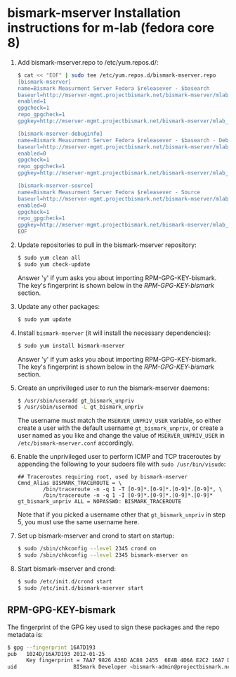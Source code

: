 # bismark-mserver Installation instructions for m-lab (fedora core 8)

1. Add bismark-mserver.repo to /etc/yum.repos.d/:

    ```sh
    $ cat << "EOF" | sudo tee /etc/yum.repos.d/bismark-mserver.repo
    [bismark-mserver]
    name=Bismark Measurment Server Fedora $releasever - $basearch
    baseurl=http://mserver-mgmt.projectbismark.net/bismark-mserver/mlab_fedora/fc$releasever/$basearch/
    enabled=1
    gpgcheck=1
    repo_gpgcheck=1
    gpgkey=http://mserver-mgmt.projectbismark.net/bismark-mserver/mlab_fedora/fc$releasever/RPM-GPG-KEY-bismark

    [bismark-mserver-debuginfo]
    name=Bismark Measurment Server Fedora $releasever - $basearch - Debug
    baseurl=http://mserver-mgmt.projectbismark.net/bismark-mserver/mlab_fedora/fc$releasever/$basearch/debug
    enabled=0
    gpgcheck=1
    repo_gpgcheck=1
    gpgkey=http://mserver-mgmt.projectbismark.net/bismark-mserver/mlab_fedora/fc$releasever/RPM-GPG-KEY-bismark

    [bismark-mserver-source]
    name=Bismark Measurment Server Fedora $releasever - Source
    baseurl=http://mserver-mgmt.projectbismark.net/bismark-mserver/mlab_fedora/fc$releasever/source/SRPMS
    enabled=0
    gpgcheck=1
    repo_gpgcheck=1
    gpgkey=http://mserver-mgmt.projectbismark.net/bismark-mserver/mlab_fedora/fc$releasever/RPM-GPG-KEY-bismark
    EOF
    ```

2. Update repositories to pull in the bismark-mserver repository:

    ```sh
    $ sudo yum clean all
    $ sudo yum check-update
    ```

    Answer 'y' if yum asks you about importing RPM-GPG-KEY-bismark. The key's
    fingerprint is shown below in the _RPM-GPG-KEY-bismark_ section.

3. Update any other packages:

    ```sh
    $ sudo yum update
    ```

4. Install `bismark-mserver` (it will install the necessary dependencies):

    ```sh
    $ sudo yum install bismark-mserver
    ```

    Answer 'y' if yum asks you about importing RPM-GPG-KEY-bismark. The key's
    fingerprint is shown below in the _RPM-GPG-KEY-bismark_ section.

5. Create an unprivileged user to run the bismark-mserver daemons:

    ```sh
    $ /usr/sbin/useradd gt_bismark_unpriv
    $ /usr/sbin/usermod -L gt_bismark_unpriv
    ```

    The username must match the `MSERVER_UNPRIV_USER` variable, so either
    create a user with the default username `gt_bismark_unpriv`, or create a
    user named as you like and change the value of `MSERVER_UNPRIV_USER` in
    `/etc/bismark-mserver.conf` accordingly.

6. Enable the unprivileged user to perform ICMP and TCP traceroutes by
   appending the following to your sudoers file with `sudo /usr/bin/visudo`:

    ```
    ## Traceroutes requiring root, used by bismark-mserver
    Cmnd_Alias BISMARK_TRACEROUTE = \
            /bin/traceroute -n -q 1 -T [0-9]*.[0-9]*.[0-9]*.[0-9]*, \
            /bin/traceroute -n -q 1 -I [0-9]*.[0-9]*.[0-9]*.[0-9]*
    gt_bismark_unpriv ALL = NOPASSWD: BISMARK_TRACEROUTE
    ```

    Note that if you picked a username other that `gt_bismark_unpriv` in step
    5, you must use the same username here.

7. Set up bismark-mserver and crond to start on startup:

    ```sh
    $ sudo /sbin/chkconfig --level 2345 crond on
    $ sudo /sbin/chkconfig --level 2345 bismark-mserver on
    ```

8. Start bismark-mserver and crond:

    ```sh
    $ sudo /etc/init.d/crond start
    $ sudo /etc/init.d/bismark-mserver start
    ```

## RPM-GPG-KEY-bismark

The fingerprint of the GPG key used to sign these packages and the repo
metadata is:

```sh
$ gpg --fingerprint 16A7D193
pub   1024D/16A7D193 2012-01-25
      Key fingerprint = 7AA7 9826 A36D AC88 2455  6E4B 4D6A E2C2 16A7 D193
uid                  BISmark Developer <bismark-admin@projectbismark.net>
```
